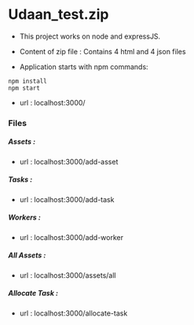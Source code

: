 # Udaan_test.zip

* This project works on node and expressJS.

* Content of zip file : Contains 4 html and 4 json files

* Application starts with npm commands:
```
npm install
npm start
```
* url : localhost:3000/<name-of-files>

### Files

##### Assets :
* url : localhost:3000/add-asset

##### Tasks :
* url : localhost:3000/add-task

##### Workers :
* url : localhost:3000/add-worker

##### All Assets :
* url : localhost:3000/assets/all

##### Allocate Task :
* url : localhost:3000/allocate-task
